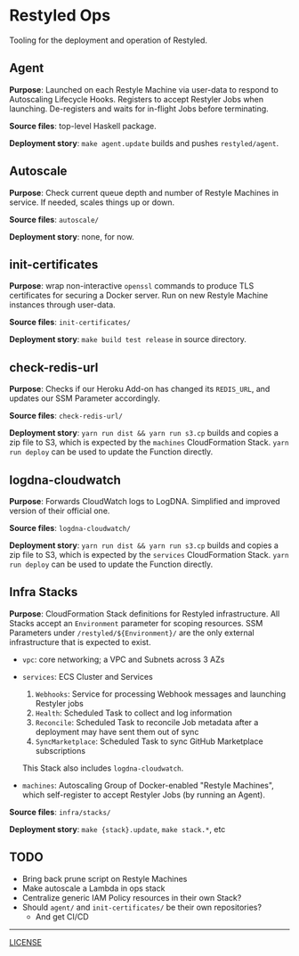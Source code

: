 # Restyled Ops

Tooling for the deployment and operation of Restyled.

## Agent

**Purpose**: Launched on each Restyle Machine via user-data to respond to
Autoscaling Lifecycle Hooks. Registers to accept Restyler Jobs when launching.
De-registers and waits for in-flight Jobs before terminating.

**Source files**: top-level Haskell package.

**Deployment story**: `make agent.update` builds and pushes `restyled/agent`.

## Autoscale

**Purpose**: Check current queue depth and number of Restyle Machines in
service. If needed, scales things up or down.

**Source files**: `autoscale/`

**Deployment story**: none, for now.

## init-certificates

**Purpose**: wrap non-interactive `openssl` commands to produce TLS certificates
for securing a Docker server. Run on new Restyle Machine instances through
user-data.

**Source files**: `init-certificates/`

**Deployment story**: `make build test release` in source directory.

## check-redis-url

**Purpose**: Checks if our Heroku Add-on has changed its `REDIS_URL`, and
updates our SSM Parameter accordingly.

**Source files**: `check-redis-url/`

**Deployment story**: `yarn run dist && yarn run s3.cp` builds and copies a zip
file to S3, which is expected by the `machines` CloudFormation Stack. `yarn run
deploy` can be used to update the Function directly.

## logdna-cloudwatch

**Purpose**: Forwards CloudWatch logs to LogDNA. Simplified and improved version
of their official one.

**Source files**: `logdna-cloudwatch/`

**Deployment story**: `yarn run dist && yarn run s3.cp` builds and copies a zip
file to S3, which is expected by the `services` CloudFormation Stack. `yarn run
deploy` can be used to update the Function directly.

## Infra Stacks

**Purpose**: CloudFormation Stack definitions for Restyled infrastructure. All
Stacks accept an `Environment` parameter for scoping resources. SSM Parameters
under `/restyled/${Environment}/` are the only external infrastructure that is
expected to exist.

- `vpc`: core networking; a VPC and Subnets across 3 AZs
- `services`: ECS Cluster and Services

  1. `Webhooks`: Service for processing Webhook messages and launching Restyler
     jobs
  1. `Health`: Scheduled Task to collect and log information
  1. `Reconcile`: Scheduled Task to reconcile Job metadata after a deployment
     may have sent them out of sync
  1. `SyncMarketplace`: Scheduled Task to sync GitHub Marketplace subscriptions

  This Stack also includes `logdna-cloudwatch`.

- `machines`: Autoscaling Group of Docker-enabled "Restyle Machines", which
  self-register to accept Restyler Jobs (by running an Agent).

**Source files**: `infra/stacks/`

**Deployment story**: `make {stack}.update`, `make stack.*`, etc

## TODO

- Bring back prune script on Restyle Machines
- Make autoscale a Lambda in ops stack
- Centralize generic IAM Policy resources in their own Stack?
- Should `agent/` and `init-certificates/` be their own repositories?
  - And get CI/CD

---

[LICENSE](./LICENSE)
